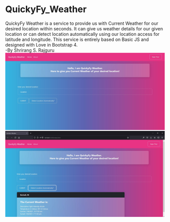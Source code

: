 # QuickyFy_Weather
QuickyFy Weather is a service to provide us with Current Weather for our desired location within seconds.
It can give us weather details for our given location or can detect location automatically using our location access for latitude and longitude.
This service is entirely based on Basic JS and designed with Love in Bootstrap 4. <br />
-By Shrirang S. Rajguru
![Screenshot](qw1.jpg)
![Screenshot](qw2.jpg)
